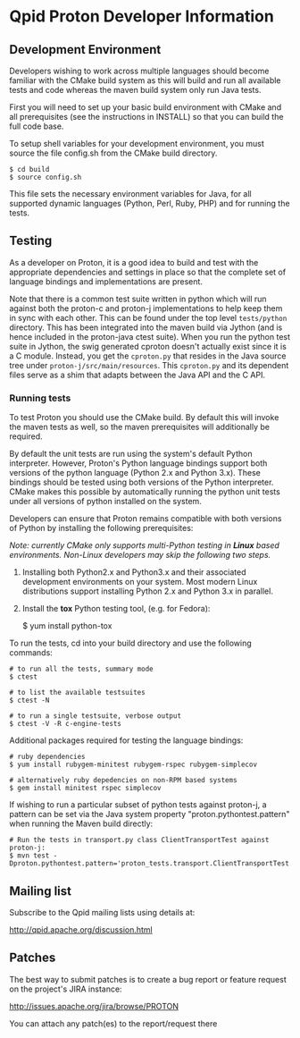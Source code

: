 Qpid Proton Developer Information
=================================

Development Environment
-----------------------

Developers wishing to work across multiple languages should become
familiar with the CMake build system as this will build and run all
available tests and code whereas the maven build system only run Java
tests.

First you will need to set up your basic build environment with CMake and all
prerequisites (see the instructions in INSTALL) so that you can build the full
code base.

To setup shell variables for your development environment, you must source
the file config.sh from the CMake build directory.

    $ cd build
    $ source config.sh

This file sets the necessary environment variables for Java, for all supported
dynamic languages (Python, Perl, Ruby, PHP) and for running the tests.

Testing
-------

As a developer on Proton, it is a good idea to build and test with the
appropriate dependencies and settings in place so that the complete set of
language bindings and implementations are present.

Note that there is a common test suite written in python which will run against
both the proton-c and proton-j implementations to help keep them in sync with
each other. This can be found under the top level `tests/python` directory.
This has been integrated into the maven build via Jython (and is hence included
in the proton-java ctest suite). When you run the python test suite in
Jython, the swig generated cproton doesn't actually exist since it is a C
module. Instead, you get the `cproton.py` that resides in the Java source tree
under `proton-j/src/main/resources`.  This `cproton.py` and its dependent files
serve as a shim that adapts between the Java API and the C API.


### Running tests

To test Proton you should use the CMake build. By default this will invoke the
maven tests as well, so the maven prerequisites will additionally be required.

By default the unit tests are run using the system's default Python
interpreter.  However, Proton's Python language bindings support both
versions of the python language (Python 2.x and Python 3.x).  These
bindings should be tested using both versions of the Python
interpreter.  CMake makes this possible by automatically running the
python unit tests under all versions of python installed on the
system.

Developers can ensure that Proton remains compatible with both
versions of Python by installing the following prerequisites:

_Note: currently CMake only supports multi-Python testing in **Linux**
based environments.  Non-Linux developers may skip the following two
steps._

1. Installing both Python2.x and Python3.x and their associated
development environments on your system.  Most modern Linux
distributions support installing Python 2.x and Python 3.x in
parallel.

2. Install the **tox** Python testing tool, (e.g. for Fedora):

   $ yum install python-tox


To run the tests, cd into your build directory and use the following commands:

    # to run all the tests, summary mode
    $ ctest

    # to list the available testsuites
    $ ctest -N

    # to run a single testsuite, verbose output
    $ ctest -V -R c-engine-tests

Additional packages required for testing the language bindings:

    # ruby dependencies
    $ yum install rubygem-minitest rubygem-rspec rubygem-simplecov

    # alternatively ruby depedencies on non-RPM based systems
    $ gem install minitest rspec simplecov

If wishing to run a particular subset of python tests against proton-j, a
pattern can be set via the Java system property "proton.pythontest.pattern"
when running the Maven build directly:

    # Run the tests in transport.py class ClientTransportTest against proton-j:
    $ mvn test -Dproton.pythontest.pattern='proton_tests.transport.ClientTransportTest.*'


Mailing list
------------

Subscribe to the Qpid mailing lists using details at:

  http://qpid.apache.org/discussion.html


Patches
-------

The best way to submit patches is to create a bug report or feature request
on the project's JIRA instance:

  http://issues.apache.org/jira/browse/PROTON

You can attach any patch(es) to the report/request there
